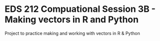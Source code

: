 # EDS 212 Compuational Session 3B - Making vectors in R and Python
Project to practice making and working with vectors in R &amp; Python
